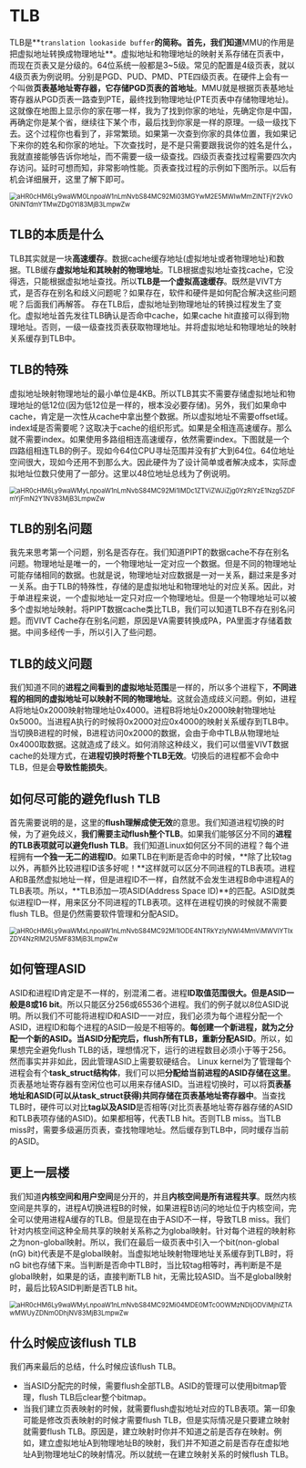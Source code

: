 # TLB

TLB是**`translation lookaside buffer`**的简称。首先，我们知道**MMU的作用是把虚拟地址转换成物理地址**。虚拟地址和物理地址的映射关系存储在页表中，而现在页表又是分级的。64位系统一般都是3~5级。常见的配置是4级页表，就以4级页表为例说明。分别是PGD、PUD、PMD、PTE四级页表。在硬件上会有一个叫做**页表基地址寄存器，它存储PGD页表的首地址**。MMU就是根据页表基地址寄存器从PGD页表一路查到PTE，最终找到物理地址(PTE页表中存储物理地址)。这就像在地图上显示你的家在哪一样，我为了找到你家的地址，先确定你是中国，再确定你是某个省，继续往下某个市，最后找到你家是一样的原理。一级一级找下去。这个过程你也看到了，非常繁琐。如果第一次查到你家的具体位置，我如果记下来你的姓名和你家的地址。下次查找时，是不是只需要跟我说你的姓名是什么，我就直接能够告诉你地址，而不需要一级一级查找。四级页表查找过程需要四次内存访问。延时可想而知，非常影响性能。页表查找过程的示例如下图所示。以后有机会详细展开，这里了解下即可。

<img src="../pic/aHR0cHM6Ly9waWM0LnpoaW1nLmNvbS84MC92Mi03MGYwM2E5MWIwMmZlNTFjY2VkOGNiNTdmYTMwZDg0Yl83MjB3LmpwZw.jpg" alt="aHR0cHM6Ly9waWM0LnpoaW1nLmNvbS84MC92Mi03MGYwM2E5MWIwMmZlNTFjY2VkOGNiNTdmYTMwZDg0Yl83MjB3LmpwZw" style="zoom:80%;" />

## TLB的本质是什么

TLB其实就是一块**高速缓存**。数据cache缓存地址(虚拟地址或者物理地址)和数据。TLB缓存**虚拟地址和其映射的物理地址**。TLB根据虚拟地址查找cache，它没得选，只能根据虚拟地址查找。所以**TLB是一个虚拟高速缓存**。既然是VIVT方式，是否存在别名和歧义问题呢？如果存在，软件和硬件是如何配合解决这些问题呢？后面我们再解答。 存在TLB后，虚拟地址到物理地址的转换过程发生了变化。虚拟地址首先发往TLB确认是否命中cache，如果cache hit直接可以得到物理地址。否则，一级一级查找页表获取物理地址。并将虚拟地址和物理地址的映射关系缓存到TLB中。

## TLB的特殊

虚拟地址映射物理地址的最小单位是4KB。所以TLB其实不需要存储虚拟地址和物理地址的低12位(因为低12位是一样的，根本没必要存储)。另外，我们如果命中cache，肯定是一次性从cache中拿出整个数据。所以虚拟地址不需要offset域。index域是否需要呢？这取决于cache的组织形式。如果是全相连高速缓存。那么就不需要index。如果使用多路组相连高速缓存，依然需要index。下图就是一个四路组相连TLB的例子。现如今64位CPU寻址范围并没有扩大到64位。64位地址空间很大，现如今还用不到那么大。因此硬件为了设计简单或者解决成本，实际虚拟地址位数只使用了一部分。这里以48位地址总线为了例说明。

<img src="../pic/aHR0cHM6Ly9waWMyLnpoaW1nLmNvbS84MC92Mi1lMDc1ZTViZWJiZjg0YzRlYzE1Nzg5ZDFmYjFmN2Y1NV83MjB3LmpwZw.jpg" alt="aHR0cHM6Ly9waWMyLnpoaW1nLmNvbS84MC92Mi1lMDc1ZTViZWJiZjg0YzRlYzE1Nzg5ZDFmYjFmN2Y1NV83MjB3LmpwZw" style="zoom:80%;" />

## TLB的别名问题

我先来思考第一个问题，别名是否存在。我们知道PIPT的数据cache不存在别名问题。物理地址是唯一的，一个物理地址一定对应一个数据。但是不同的物理地址可能存储相同的数据。也就是说，物理地址对应数据是一对一关系，翻过来是多对一关系。由于TLB的特殊性，存储的是虚拟地址和物理地址的对应关系。因此，对于单进程来说，一个虚拟地址一定只对应一个物理地址。但是一个物理地址可以被多个虚拟地址映射。将PIPT数据cache类比TLB，我们可以知道TLB不存在别名问题。而VIVT Cache存在别名问题，原因是VA需要转换成PA，PA里面才存储着数据。中间多经传一手，所以引入了些问题。

## TLB的歧义问题

我们知道不同的**进程之间看到的虚拟地址范围**是一样的，所以多个进程下，**不同进程的相同的虚拟地址可以映射不同的物理地址**。这就会造成歧义问题。例如，进程A将地址0x2000映射物理地址0x4000。进程B将地址0x2000映射物理地址0x5000。当进程A执行的时候将0x2000对应0x4000的映射关系缓存到TLB中。当切换B进程的时候，B进程访问0x2000的数据，会由于命中TLB从物理地址0x4000取数据。这就造成了歧义。如何消除这种歧义，我们可以借鉴VIVT数据cache的处理方式，在**进程切换时将整个TLB无效**。切换后的进程都不会命中TLB，但是会**导致性能损失**。

## 如何尽可能的避免flush TLB

首先需要说明的是，这里的**flush理解成使无效**的意思。我们知道进程切换的时候，为了避免歧义，**我们需要主动flush整个TLB**。如果我们能够区分不同的**进程的TLB表项就可以避免flush TLB**。我们知道Linux如何区分不同的进程？每个进程拥有**一个独一无二的进程ID**。如果TLB在判断是否命中的时候，**除了比较tag以外，再额外比较进程ID该多好呢！**这样就可以区分不同进程的TLB表项。进程A和B虽然虚拟地址一样，但是进程ID不一样，自然就不会发生进程B命中进程A的TLB表项。所以，**TLB添加一项ASID(Address Space ID)**的匹配。ASID就类似进程ID一样，用来区分不同进程的TLB表项。这样在进程切换的时候就不需要flush TLB。但是仍然需要软件管理和分配ASID。

<img src="../pic/aHR0cHM6Ly9waWMxLnpoaW1nLmNvbS84MC92Mi1lODE4NTRkYzIyNWI4MmViMWVlYTIxZDY4NzRlM2U5MF83MjB3LmpwZw.jpg" alt="aHR0cHM6Ly9waWMxLnpoaW1nLmNvbS84MC92Mi1lODE4NTRkYzIyNWI4MmViMWVlYTIxZDY4NzRlM2U5MF83MjB3LmpwZw" style="zoom:80%;" />

## 如何管理ASID

ASID和进程ID肯定是不一样的，别混淆二者。进程**ID取值范围很大。但是ASID一般是8或16 bit**。所以只能区分256或65536个进程。我们的例子就以8位ASID说明。所以我们不可能将进程ID和ASID一一对应，我们必须为每个进程分配一个ASID，进程ID和每个进程的ASID一般是不相等的。**每创建一个新进程，就为之分配一个新的ASID。当ASID分配完后，flush所有TLB，重新分配ASID**。所以，如果想完全避免flush TLB的话，理想情况下，运行的进程数目必须小于等于256。然而事实并非如此，因此管理ASID上需要软硬结合。 Linux kernel为了管理每个进程会有个**task_struct结构体**，我们可以把**分配给当前进程的ASID存储在这里**。页表基地址寄存器有空闲位也可以用来存储ASID。当进程切换时，可以将**页表基地址和ASID(可以从task_struct获得)共同存储在页表基地址寄存器中**。当查找TLB时，硬件可以对比**tag以及ASID**是否相等(对比页表基地址寄存器存储的ASID和TLB表项存储的ASID)。如果都相等，代表TLB hit。否则TLB miss。当TLB miss时，需要多级遍历页表，查找物理地址。然后缓存到TLB中，同时缓存当前的ASID。

## 更上一层楼

我们知道**内核空间和用户空间**是分开的，并且**内核空间是所有进程共享**。既然内核空间是共享的，进程A切换进程B的时候，如果进程B访问的地址位于内核空间，完全可以使用进程A缓存的TLB。但是现在由于ASID不一样，导致TLB miss。我们针对内核空间这种全局共享的映射关系称之为global映射。针对每个进程的映射称之为non-global映射。所以，我们在最后一级页表中引入一个bit(non-global (nG) bit)代表是不是global映射。当虚拟地址映射物理地址关系缓存到TLB时，将nG bit也存储下来。当判断是否命中TLB时，当比较tag相等时，再判断是不是global映射，如果是的话，直接判断TLB hit，无需比较ASID。当不是global映射时，最后比较ASID判断是否TLB hit。

<img src="../pic/aHR0cHM6Ly9waWMyLnpoaW1nLmNvbS84MC92Mi04MDE0MTc0OWMzNDljODViMjhlZTAwMWUyZDNmODhjNV83MjB3LmpwZw.jpg" alt="aHR0cHM6Ly9waWMyLnpoaW1nLmNvbS84MC92Mi04MDE0MTc0OWMzNDljODViMjhlZTAwMWUyZDNmODhjNV83MjB3LmpwZw" style="zoom:80%;" />

## 什么时候应该flush TLB

我们再来最后的总结，什么时候应该flush TLB。

- 当ASID分配完的时候，需要flush全部TLB。ASID的管理可以使用bitmap管理，flush TLB后clear整个bitmap。
- 当我们建立页表映射的时候，就需要flush虚拟地址对应的TLB表项。第一印象可能是修改页表映射的时候才需要flush TLB，但是实际情况是只要建立映射就需要flush TLB。原因是，建立映射时你并不知道之前是否存在映射。例如，建立虚拟地址A到物理地址B的映射，我们并不知道之前是否存在虚拟地址A到物理地址C的映射情况。所以就统一在建立映射关系的时候flush TLB。